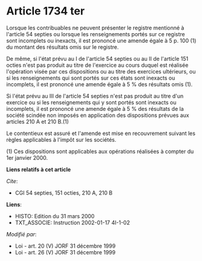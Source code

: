 # Article 1734 ter

Lorsque les contribuables ne peuvent présenter le registre mentionné à l'article 54 septies ou lorsque les renseignements
portés sur ce registre sont incomplets ou inexacts, il est prononcé une amende égale à 5 p. 100 (1) du montant des résultats
omis sur le registre.

De même, si l'état prévu au I de l'article 54 septies ou au II de l'article 151 octies n'est pas produit au titre de
l'exercice au cours duquel est réalisée l'opération visée par ces dispositions ou au titre des exercices ultérieurs, ou si
les renseignements qui sont portés sur ces états sont inexacts ou incomplets, il est prononcé une amende égale à 5 % des
résultats omis (1).

Si l'état prévu au III de l'article 54 septies n'est pas produit au titre d'un exercice ou si les renseignements qui y sont
portés sont inexacts ou incomplets, il est prononcé une amende égale à 5 % des résultats de la société scindée non imposés en
application des dispositions prévues aux articles 210 A et 210 B.(1)

Le contentieux est assuré et l'amende est mise en recouvrement suivant les règles applicables à l'impôt sur les sociétés.

(1) Ces dispositions sont applicables aux opérations réalisées à compter du 1er janvier 2000.

**Liens relatifs à cet article**

_Cite_:

  - CGI 54 septies, 151 octies, 210 A, 210 B

**Liens**:

  - HISTO: Edition du 31 mars 2000
  - TXT_ASSOCIE: Instruction 2002-01-17 4I-1-02

_Modifié par_:

  - Loi - art. 20 (V) JORF 31 décembre 1999
  - Loi - art. 26 (V) JORF 31 décembre 1999
